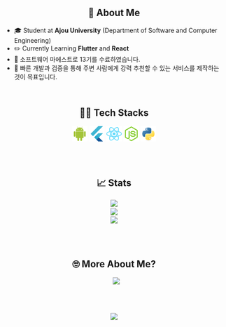 <div align="center">
  
  <!-- INFO START -->
  <h2> 🤔 About Me </h2>
  <ul align="left">
    <li> 🎓 Student at <b>Ajou University</b> (Department of Software and Computer Engineering) </li>
    <li> ✏️ Currently Learning <b>Flutter</b> and <b>React</b> </li>
    <li> 🤗 소프트웨어 마에스트로 13기를 수료하였습니다.</li>
    <li> 🎈 빠른 개발과 검증을 통해 주변 사람에게 강력 추천할 수 있는 서비스를 제작하는 것이 목표입니다.</li>
  </ul>
  <!-- INFO FINISH -->
  
  <br>
  
  <!-- LANGUAGES START -->
  <h2> 👨‍💻 Tech Stacks </h2>
  <a href="https://www.android.com/" target="_blank"><img src="https://raw.githubusercontent.com/devicons/devicon/1119b9f84c0290e0f0b38982099a2bd027a48bf1/icons/android/android-original.svg" width="7%"/></a>
  <a href="https://flutter.dev/" target="_blank"><img src="https://raw.githubusercontent.com/devicons/devicon/1119b9f84c0290e0f0b38982099a2bd027a48bf1/icons/flutter/flutter-original.svg" width="7%"/></a>
  <a href="https://reactjs.org/" target="_blank"><img src="https://raw.githubusercontent.com/devicons/devicon/1119b9f84c0290e0f0b38982099a2bd027a48bf1/icons/react/react-original.svg" width="7%"/></a>
  <a href="https://nodejs.org/" target="_blank"><img src="https://raw.githubusercontent.com/devicons/devicon/1119b9f84c0290e0f0b38982099a2bd027a48bf1/icons/nodejs/nodejs-original.svg" width="7%"/></a>
  <a href="https://www.python.org" target="_blank"><img src="https://raw.githubusercontent.com/devicons/devicon/00f02ef57fb7601fd1ddcc2fe6fe670fef3ae3e4/icons/python/python-original.svg" width="7%"/></a>
  <!-- LANGUAGES FINISH -->

  <br><br>
  
  <!-- STATS START -->
  <h2> 📈 Stats </h2>
  <a href="https://github.com/anuraghazra/github-readme-stats"><img src="https://github-readme-stats.vercel.app/api?username=mango-juice&count_private=true&include_all_commits=true"/></a>
  <br>
  <a herf="https://github.com/anuraghazra/github-readme-stats"><img src="https://github-readme-stats.vercel.app/api/wakatime?username=MangoJuice&layout=compact&langs_count=6"/></a>
  <br>
  <a href="https://solved.ac/profile/wjsalsrb5"><img src="https://github-readme-solvedac-hyp3rflow.vercel.app/api/?handle=wjsalsrb5"/></a>
  <!-- STATS FINISH -->
  
  <br><br>
  
  <!-- CONTACTS START -->
  <h2> 🙄 More About Me? </h2>
  <a href="https://mango-juice.oopy.io/" target="_blank"><img src="https://img.shields.io/badge/Visit%20Website-000000?style=flat-square" width="30%" style="margin-left:2%"/></a>
  <!-- CONTACTS FINISH -->
  
  <br><br>
  
  <!-- FOOTER START -->
  <a href="https://hits.seeyoufarm.com"><img src="https://hits.seeyoufarm.com/api/count/incr/badge.svg?url=https%3A%2F%2Fgithub.com%2FMango-Juice&count_bg=%23FF9700&title_bg=%23555555&icon=github.svg&icon_color=%23E7E7E7&title=hits&edge_flat=false"/></a>
  <!-- FOOTER FINISH -->
</div>
